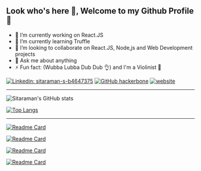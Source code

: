 ## Look who's here 👀, Welcome to my Github Profile 👋

- 🔭 I’m currently working on React.JS
- 🌱 I’m currently learning Truffle
- 👯 I’m looking to collaborate on React.JS, Node,js and Web Development projects
- 💬 Ask me about anything
- ⚡ Fun fact: (Wubba Lubba Dub Dub 👌) and I'm a Violinist 🎻

[![Linkedin: sitaraman-s-b4647375](https://img.shields.io/badge/-Sitaraman-blue?style=flat-square&logo=Linkedin&logoColor=white&link=https://www.linkedin.com/in/sitaraman-s-b4647375/)](https://www.linkedin.com/in/sitaraman-s-b4647375/)
[![GitHub hackerbone](https://img.shields.io/github/followers/hackerbone?label=follow&style=social)](https://github.com/hackerbone)
[![website](https://img.shields.io/badge/PortfolioWebsite-Sitaraman-2648ff?style=flat-square&logo=google-chrome)](https://hackerbone.github.io/)

---

![Sitaraman's GitHub stats](https://github-readme-stats.vercel.app/api?username=hackerbone&show_icons=true&theme=radical)

[![Top Langs](https://github-readme-stats.vercel.app/api/top-langs/?username=hackerbone&langs_count=8&theme=radical)](https://github.com/hackerbone)

---

[![Readme Card](https://github-readme-stats.vercel.app/api/pin/?username=hackerbone&repo=hackerbone.github.io&theme=radical)](https://github.com/hackerbone/hackerbone.github.io)


[![Readme Card](https://github-readme-stats.vercel.app/api/pin/?username=hackerbone&repo=otic&theme=radical)](https://github.com/hackerbone/otic)

[![Readme Card](https://github-readme-stats.vercel.app/api/pin/?username=hackerbone&repo=encredx-react&theme=radical)](https://github.com/hackerbone/encredx-react)

[![Readme Card](https://github-readme-stats.vercel.app/api/pin/?username=hackerbone&repo=hyperloop-clone&theme=radical)](https://github.com/hackerbone/hyperloop-clone)
